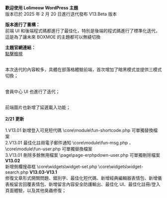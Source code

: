 **歡迎使用 Lolimeow WordPress 主題**
<br>版本已於 2025 年 2 月 20 日進行迭代發布 V13.Beta 版本

**版本進行了重構：**
<br>前端 UI 和後端程式碼都進行了最佳化，特別是後端的程式碼進行了標準化迭代，這是為了讓未來 BOXMOE 的主題都可以無縫切換

**主題官網連結：**
<br>[點擊檢視](https://www.boxmoe.com/468.html "點擊檢視")

<br>本次迭代的內容較多，具體在部落格體驗前端，首次增加了暗黑模式並提供三模式切換；

<br>會員中心 UI 也進行了迭代；

<br>前端圖片也新增了延遲載入功能；
<br>
<br>
**2/21 更新**
<br>
<br>1.V13.01 新增登入可見短代碼 \core\module\fun-shortcode.php 可單獨替換檔案
<br>2.V13.01 最佳化註冊電子郵件通知 \core\module\fun-msg.php 、\core\module\fun-user.php 可單獨替換檔案
<br>3.V13.01 刪除多餘無用檔案 \page\page-erphpdown-user.php 可單獨刪除檔案
<br>
**V13.02**
<br>新增側欄搜尋框 \core\widgets\widget-set.php  \core\widgets\widget-search.php
**V13.03-V13.1**
<br>修復文章形式開關問題、錯別字、最佳化短代碼、新增經典編輯器表情包、新增儀表板留言回覆表情包、新增留言內容安全防護輸出、最佳化 UI、最佳化註冊/登入頁面體驗，以及其他臭蟲修復；